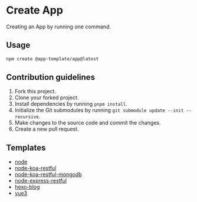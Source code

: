# Create App

Creating an App by running one command.

## Usage

```bash
npm create @app-template/app@latest
```

## Contribution guidelines

1. Fork this project.
2. Clone your forked project.
3. Install dependencies by running `pnpm install`.
4. Initialize the Git submodules by running `git submodule update --init --recursive`.
5. Make changes to the source code and commit the changes.
6. Create a new pull request.

## Templates

- [node](https://github.com/web-app-template/template-node)
- [node-koa-restful](https://github.com/web-app-template/template-node-koa-restful)
- [node-koa-restful-mongodb](https://github.com/web-app-template/template-node-koa-restful-mongodb)
- [node-express-restful](https://github.com/web-app-template/template-node-express-restful)
- [hexo-blog](./templates/hexo-blog/README.md)
- [vue3](https://github.com/web-app-template/template-vue3)
